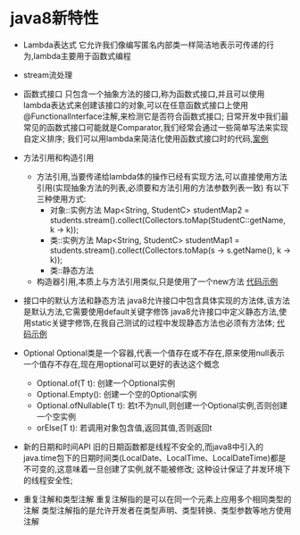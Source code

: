 # java8新特性
  - Lambda表达式
    它允许我们像编写匿名内部类一样简洁地表示可传递的行为,lambda主要用于函数式编程

  - stream流处理

  - 函数式接口
    只包含一个抽象方法的接口,称为函数式接口,并且可以使用lambda表达式来创建该接口的对象,可以在任意函数式接口上使用@FunctionalInterface注解,来检测它是否符合函数式接口;
    日常开发中我们最常见的函数式接口可能就是Comparator,我们经常会通过一些简单写法来实现自定义排序;
    我们可以用lambda来简洁化使用函数式接口时的代码,[案例](/src/main/java/java_eight/function_interface)

  - 方法引用和构造引用
    - 方法引用,当要传递给lambda体的操作已经有实现方法,可以直接使用方法引用(实现抽象方法的列表,必须要和方法引用的方法参数列表一致)
      有以下三种使用方式: 
      - 对象::实例方法  Map<String, StudentC> studentMap2 = students.stream().collect(Collectors.toMap(StudentC::getName, k -> k));
      - 类::实例方法    Map<String, StudentC> studentMap1 = students.stream().collect(Collectors.toMap(s -> s.getName(), k -> k));
      - 类::静态方法
    - 构造器引用,本质上与方法引用类似,只是使用了一个new方法
    [代码示例](/src/main/java/java_eight/method_quote/ShowMethodQuote.java)

  - 接口中的默认方法和静态方法
    java8允许接口中包含具体实现的方法体,该方法是默认方法,它需要使用default关键字修饰
    java8允许接口中定义静态方法,使用static关键字修饰,在我自己测试的过程中发现静态方法也必须有方法体;
    [代码示例](/src/main/java/java_eight/interface_method/DemoInterface.java)

  - Optional
    Optional类是一个容器,代表一个值存在或不存在,原来使用null表示一个值存不存在,现在用optional可以更好的表达这个概念
    - Optional.of(T t): 创建一个Optional实例
    - Optional.Empty(): 创建一个空的Optional实例
    - Optional.ofNullable(T t): 若t不为null,则创建一个Optional实例,否则创建一个空实例
    - orElse(T t): 若调用对象包含值,返回其值,否则返回t
  
  - 新的日期和时间API
    旧的日期函数都是线程不安全的,而java8中引入的java.time包下的日期时间类(LocalDate、LocalTime、LocalDateTime)都是不可变的,这意味着一旦创建了实例,就不能被修改;
    这种设计保证了并发环境下的线程安全性;

  - 重复注解和类型注解
    重复注解指的是可以在同一个元素上应用多个相同类型的注解
    类型注解指的是允许开发者在类型声明、类型转换、类型参数等地方使用注解